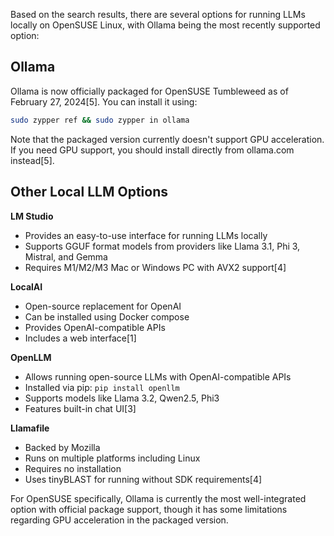 Based on the search results, there are several options for running LLMs locally on OpenSUSE Linux, with Ollama being the most recently supported option:

## Ollama

Ollama is now officially packaged for OpenSUSE Tumbleweed as of February 27, 2024\[5]. You can install it using:

```bash
sudo zypper ref && sudo zypper in ollama
```

Note that the packaged version currently doesn't support GPU acceleration. If you need GPU support, you should install directly from ollama.com instead\[5].

## Other Local LLM Options

**LM Studio**

- Provides an easy-to-use interface for running LLMs locally
- Supports GGUF format models from providers like Llama 3.1, Phi 3, Mistral, and Gemma
- Requires M1/M2/M3 Mac or Windows PC with AVX2 support\[4]

**LocalAI**

- Open-source replacement for OpenAI
- Can be installed using Docker compose
- Provides OpenAI-compatible APIs
- Includes a web interface\[1]

**OpenLLM**

- Allows running open-source LLMs with OpenAI-compatible APIs
- Installed via pip: `pip install openllm`
- Supports models like Llama 3.2, Qwen2.5, Phi3
- Features built-in chat UI\[3]

**Llamafile**

- Backed by Mozilla
- Runs on multiple platforms including Linux
- Requires no installation
- Uses tinyBLAST for running without SDK requirements\[4]

For OpenSUSE specifically, Ollama is currently the most well-integrated option with official package support, though it has some limitations regarding GPU acceleration in the packaged version.

&#x20;
